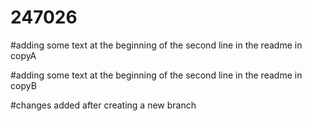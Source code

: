 # 247026

#adding some text at the beginning of the second line in the readme in copyA

#adding some text at the beginning of the second line in the readme in copyB

#changes added after creating a new branch

